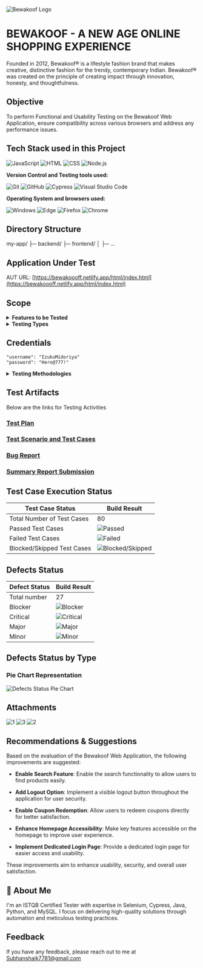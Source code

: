 ![Bewakoof Logo](https://github.com/Shaik-Subhan-Vali/Daily-Practise-JavaScript/assets/170219220/5dbf622f-c7be-4007-90ed-b024bcd3edcc)

# BEWAKOOF - A NEW AGE ONLINE SHOPPING EXPERIENCE

Founded in 2012, Bewakoof® is a lifestyle fashion brand that makes creative, distinctive fashion for the trendy, contemporary Indian. Bewakoof® was created on the principle of creating impact through innovation, honesty, and thoughtfulness.

## Objective

To perform Functional and Usability Testing on the Bewakoof Web Application, ensure compatibility across various browsers and address any performance issues.

## Tech Stack used in this Project

<img alt="JavaScript" src="https://img.shields.io/badge/JavaScript-F7DF1E?logo=javascript&logoColor=white&style=flat" />
<img alt="HTML" src="https://img.shields.io/badge/HTML-E34F26?logo=html5&logoColor=white&style=flat" />
<img alt="CSS" src="https://img.shields.io/badge/CSS-1572B6?logo=css3&logoColor=white&style=flat" />
<img alt="Node.js" src="https://img.shields.io/badge/Node.js-43853D?logo=node.js&logoColor=white&style=flat" />

**Version Control and Testing tools used:**

<img alt="Git" src="https://img.shields.io/badge/Git-F05032?logo=git&logoColor=white&style=flat" />
<img alt="GitHub" src="https://img.shields.io/badge/GitHub-181717?logo=github&logoColor=white&style=flat" />
<img alt="Cypress" src="https://img.shields.io/badge/Cypress-17202C?logo=cypress&logoColor=white&style=flat" />
<img alt="Visual Studio Code" src="https://img.shields.io/badge/Visual%20Studio%20Code-007ACC?logo=visual-studio-code&logoColor=white&style=flat" />

**Operating System and browsers used:**

<img alt="Windows" src="https://img.shields.io/badge/Windows-00ADEF?logo=windows&logoColor=white&style=flat" />
<img alt="Edge" src="https://img.shields.io/badge/Edge-5C2D91?logo=microsoft-edge&logoColor=white&style=flat" />
<img alt="Firefox" src="https://img.shields.io/badge/Firefox-FF9500?logo=firefox-browser&logoColor=white&style=flat" />
<img alt="Chrome" src="https://img.shields.io/badge/Chrome-4285F4?logo=google-chrome&logoColor=white&style=flat" />

## Directory Structure
my-app/
├─ backend/
├─ frontend/
│  ├─ ...

## Application Under Test 

AUT URL: [https://bewakoooff.netlify.app/html/index.html](https://bewakoooff.netlify.app/html/index.html)

## Scope 
<details>
<summary><strong>Features to be Tested</strong></summary>

- Sign up
- Login
- Search
- Add to cart
- Wish list
- Order
- Product information
- Fields access
- Size
- Logout

</details>

<details>
<summary><strong>Testing Types</strong></summary>

- Functional Testing
- Usability Testing
- Compatibility Testing

</details>

## Credentials
    "username": "IzukuMidoriya"
    "password": "Hero@777!"

<details>
<summary><strong>Testing Methodologies</strong></summary>

- Black-box Testing
- Exploratory Testing
- Integration Testing
- End-to-End Testing

</details>


## Test Artifacts
Below are the links for Testing Activities

### [Test Plan](https://drive.google.com/file/d/1V4eXaD3HLLIEVlN-uC7yIKVBOpCQVPdm/view?usp=sharing)

### [Test Scenario and Test Cases](https://docs.google.com/spreadsheets/d/18g8yzpz48o9bRwytTENU00cb-sGxCzIB/edit?usp=sharing&ouid=106064990495188679161&rtpof=true&sd=true)

### [Bug Report](https://docs.google.com/spreadsheets/d/146cjqdHHsHOct0U2NW1vLpQYzf_GZ1QE/edit?usp=sharing&ouid=106064990495188679161&rtpof=true&sd=true)

### [Summary Report Submission](https://docs.google.com/document/d/1nkeVoasG6mGTeQ3xNHUfBpMrJZxpBiHU/edit?usp=sharing&ouid=106064990495188679161&rtpof=true&sd=true)


## Test Case Execution Status

| Test Case Status            | Build Result        |
|-----------------------------|---------------------|
| Total Number of Test Cases  | 80                  |
| Passed Test Cases           | ![Passed](https://img.shields.io/badge/-52-green) |
| Failed Test Cases           | ![Failed](https://img.shields.io/badge/-27-red) |
| Blocked/Skipped Test Cases  | ![Blocked/Skipped](https://img.shields.io/badge/-1-yellow) |

## Defects Status

| Defect Status   | Build Result |        
|-----------------|--------------|
| Total number    | 27           |                  
| Blocker         | ![Blocker](https://img.shields.io/badge/-2-red) |
| Critical        | ![Critical](https://img.shields.io/badge/-6-orange) |
| Major           | ![Major](https://img.shields.io/badge/-16-yellow) |
| Minor           | ![Minor](https://img.shields.io/badge/-3-green) |   

## Defects Status by Type

### Pie Chart Representation

![Defects Status Pie Chart](https://image-charts.com/chart?cht=p&chd=t:14,13&chs=300x300&chl=Functional(14)|Usability(13)&chco=FF6347,FFD700)


## Attachments
![1](https://github.com/Shaik-Subhan-Vali/Daily-Practise-JavaScript/assets/170219220/2bea7189-afef-47d1-9724-d767f623e127)
![3](https://github.com/Shaik-Subhan-Vali/Daily-Practise-JavaScript/assets/170219220/b7fcbb83-d73f-49b0-864b-22acaeca852e)
![2](https://github.com/Shaik-Subhan-Vali/Daily-Practise-JavaScript/assets/170219220/fdc6acf8-4f0e-4a47-85a0-b94e10111586)

## Recommendations & Suggestions

Based on the evaluation of the Bewakoof Web Application, the following improvements are suggested:

- **Enable Search Feature**: Enable the search functionality to allow users to find products easily.

- **Add Logout Option**: Implement a visible logout button throughout the application for user security.

- **Enable Coupon Redemption**: Allow users to redeem coupons directly for better satisfaction.

- **Enhance Homepage Accessibility**: Make key features accessible on the homepage to improve user experience.

- **Implement Dedicated Login Page**: Provide a dedicated login page for easier access and usability.

These improvements aim to enhance usability, security, and overall user satisfaction.


## 🚀 About Me

I'm an ISTQB Certified Tester with expertise in Selenium, Cypress, Java, Python, and MySQL. I focus on delivering high-quality solutions through automation and meticulous testing practices.

## Feedback

If you have any feedback, please reach out to me at Subhanshaik7781@gmail.com








